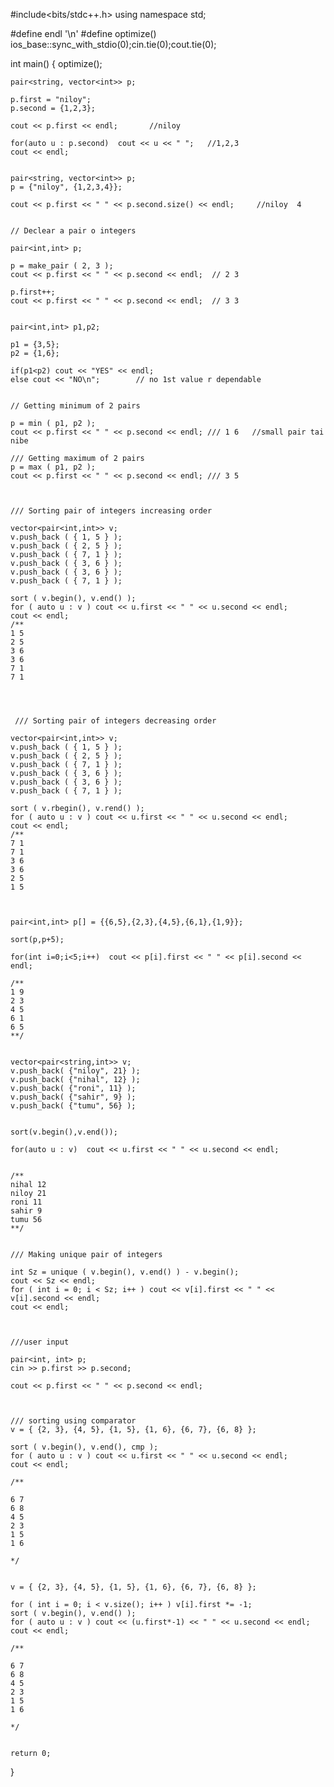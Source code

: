#include<bits/stdc++.h>
using namespace std;

#define endl '\n'
#define optimize() ios_base::sync_with_stdio(0);cin.tie(0);cout.tie(0);

int main()
{
    optimize();

    pair<string, vector<int>> p;

    p.first = "niloy";
    p.second = {1,2,3};

    cout << p.first << endl;       //niloy

    for(auto u : p.second)  cout << u << " ";   //1,2,3
    cout << endl;


    pair<string, vector<int>> p;
    p = {"niloy", {1,2,3,4}};

    cout << p.first << " " << p.second.size() << endl;     //niloy  4


    // Declear a pair o integers

	pair<int,int> p;

	p = make_pair ( 2, 3 );
	cout << p.first << " " << p.second << endl;  // 2 3

	p.first++;
	cout << p.first << " " << p.second << endl;  // 3 3


    pair<int,int> p1,p2;

    p1 = {3,5};
    p2 = {1,6};

    if(p1<p2) cout << "YES" << endl;
    else cout << "NO\n";        // no 1st value r dependable


    // Getting minimum of 2 pairs

	p = min ( p1, p2 );
	cout << p.first << " " << p.second << endl; /// 1 6   //small pair tai nibe

	/// Getting maximum of 2 pairs
	p = max ( p1, p2 );
	cout << p.first << " " << p.second << endl; /// 3 5



    /// Sorting pair of integers increasing order

	vector<pair<int,int>> v;
	v.push_back ( { 1, 5 } );
	v.push_back ( { 2, 5 } );
	v.push_back ( { 7, 1 } );
	v.push_back ( { 3, 6 } );
	v.push_back ( { 3, 6 } );
	v.push_back ( { 7, 1 } );

	sort ( v.begin(), v.end() );
	for ( auto u : v ) cout << u.first << " " << u.second << endl;
	cout << endl;
	/**
	1 5
	2 5
	3 6
	3 6
	7 1
	7 1




     /// Sorting pair of integers decreasing order

	vector<pair<int,int>> v;
	v.push_back ( { 1, 5 } );
	v.push_back ( { 2, 5 } );
	v.push_back ( { 7, 1 } );
	v.push_back ( { 3, 6 } );
	v.push_back ( { 3, 6 } );
	v.push_back ( { 7, 1 } );

	sort ( v.rbegin(), v.rend() );
	for ( auto u : v ) cout << u.first << " " << u.second << endl;
	cout << endl;
	/**
	7 1
	7 1
	3 6
	3 6
	2 5
    1 5



    pair<int,int> p[] = {{6,5},{2,3},{4,5},{6,1},{1,9}};

    sort(p,p+5);

    for(int i=0;i<5;i++)  cout << p[i].first << " " << p[i].second << endl;

    /**
    1 9
    2 3
    4 5
    6 1
    6 5
    **/


    vector<pair<string,int>> v;
    v.push_back( {"niloy", 21} );
    v.push_back( {"nihal", 12} );
    v.push_back( {"roni", 11} );
    v.push_back( {"sahir", 9} );
    v.push_back( {"tumu", 56} );


    sort(v.begin(),v.end());

    for(auto u : v)  cout << u.first << " " << u.second << endl;


    /**
    nihal 12
    niloy 21
    roni 11
    sahir 9
    tumu 56
    **/


    /// Making unique pair of integers

	int Sz = unique ( v.begin(), v.end() ) - v.begin();
	cout << Sz << endl;
	for ( int i = 0; i < Sz; i++ ) cout << v[i].first << " " << v[i].second << endl;
	cout << endl;



    ///user input

    pair<int, int> p;
    cin >> p.first >> p.second;

    cout << p.first << " " << p.second << endl;



    /// sorting using comparator
	v = { {2, 3}, {4, 5}, {1, 5}, {1, 6}, {6, 7}, {6, 8} };

	sort ( v.begin(), v.end(), cmp );
	for ( auto u : v ) cout << u.first << " " << u.second << endl;
	cout << endl;

	/**

	6 7
	6 8
	4 5
	2 3
	1 5
	1 6

	*/


	v = { {2, 3}, {4, 5}, {1, 5}, {1, 6}, {6, 7}, {6, 8} };

	for ( int i = 0; i < v.size(); i++ ) v[i].first *= -1;
	sort ( v.begin(), v.end() );
	for ( auto u : v ) cout << (u.first*-1) << " " << u.second << endl;
	cout << endl;

	/**

	6 7
	6 8
	4 5
	2 3
	1 5
	1 6

	*/


	return 0;

}
